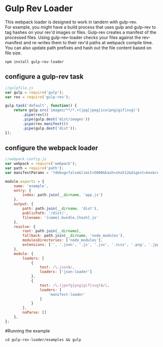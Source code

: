 # Gulp Rev Loader

This webpack loader is designed to work in tandem with gulp-rev.  
For example, you might have a build process that uses gulp and gulp-rev to tag hashes on your rev'd images or files.
Gulp-rev creates a manifest of the processed files.  Using gulp-rev-loader checks your files against the rev-manifest
and re-writes them to their rev'd paths at webpack compile time.  You can also update path prefixes and hash out the 
file content based on file size.
 
 `npm install gulp-rev-loader`
 
 ## configure a gulp-rev task
 
 ```javascript
 //gulpfile.js
 var gulp = require('gulp');
 var rev = require('gulp-rev');
 
 gulp.task('default', function() {
     return gulp.src('images/**/*.+(jpg|jpeg|ico|png|gif|svg)')
         .pipe(rev())
         .pipe(gulp.dest('dist/images'))
         .pipe(rev.manifest())
         .pipe(gulp.dest('dist'));
 });
```

## configure the webpack loader

```javascript
//webpack.config.js
var webpack = require('webpack');
var path = require('path');
var manifestParams = '?debug=false&limit=5000&hash=sha512&digest=hex&relativeSplit=images/&prefix=images&manifest=rev-manifest&outputDir=' + path.join(__dirname, 'dist');

module.exports = {
    name: 'example',
    entry: {
        index: path.join(__dirname, 'app.js')
    },
    output: {
        path: path.join(__dirname, 'dist'),
        publicPath: '/dist/',
        filename: '[name].bundle.[hash].js'
    },
    resolve: {
        root: path.join(__dirname),
        fallback: path.join(__dirname, 'node_modules'),
        modulesDirectories: ['node_modules'],
        extensions: ['', '.json', '.js', '.jsx', '.scss', '.png', '.jpg', '.jpeg', '.gif']
    },
    module: {
        loaders: [
            {
                test: /\.json$/,
                loaders: ['json-loader']
            },
            {
                test: /\.(jpe?g|png|gif|svg)$/i,
                loaders: [
                    'manifest-loader'
                ]
            }
        ],
        noParse: []
    },
};
```

#Running the example

`cd gulp-rev-loader/examples && gulp`